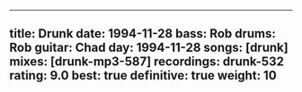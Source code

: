 
---
title: Drunk
date: 1994-11-28
bass:	Rob
drums:	Rob
guitar:	Chad
day: 1994-11-28
songs: [drunk]
mixes: [drunk-mp3-587]
recordings: drunk-532
rating: 9.0
best: true
definitive: true
weight: 10
---

